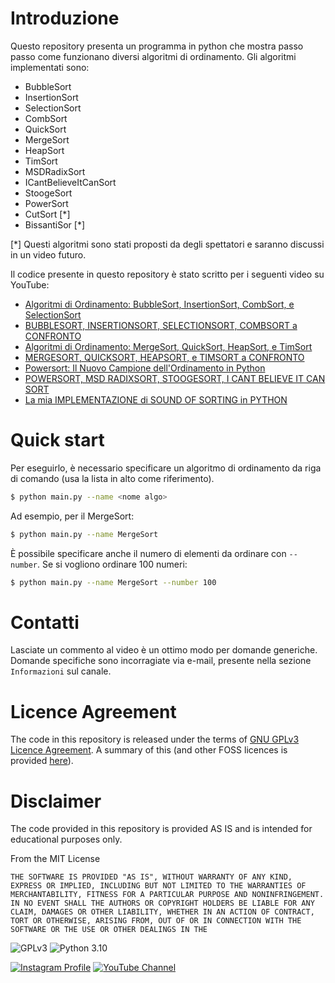 # Introduzione

Questo repository presenta un programma in python che mostra passo passo come funzionano diversi algoritmi di ordinamento. Gli algoritmi implementati sono:

* BubbleSort
* InsertionSort
* SelectionSort
* CombSort
* QuickSort
* MergeSort
* HeapSort
* TimSort
* MSDRadixSort
* ICantBelieveItCanSort
* StoogeSort
* PowerSort
* CutSort [*]
* BissantiSor [*]

[*] Questi algoritmi sono stati proposti da degli spettatori e saranno discussi in un video futuro.

Il codice presente in questo repository è stato scritto per i seguenti video su YouTube:

* [Algoritmi di Ordinamento: BubbleSort, InsertionSort, CombSort, e SelectionSort](https://youtu.be/7sMMidxNZYM)
* [BUBBLESORT, INSERTIONSORT, SELECTIONSORT, COMBSORT a CONFRONTO ](https://youtu.be/d3Hfwm5xdjc)
* [Algoritmi di Ordinamento: MergeSort, QuickSort, HeapSort, e TimSort](https://youtu.be/7sMMidxNZYM)
* [MERGESORT, QUICKSORT, HEAPSORT, e TIMSORT a CONFRONTO](https://youtu.be/F1QPT_wkDc0)
* [Powersort: Il Nuovo Campione dell'Ordinamento in Python](https://youtu.be/GxumFZdDVfI)
* [POWERSORT, MSD RADIXSORT, STOOGESORT, I CANT BELIEVE IT CAN SORT](https://youtu.be/GxumFZdDVfI)
* [La mia IMPLEMENTAZIONE di SOUND OF SORTING in PYTHON](https://youtu.be/PoUdczUTrIo)

# Quick start

Per eseguirlo, è necessario specificare un algoritmo di ordinamento da riga di comando (usa la lista in alto come riferimento).

```sh
$ python main.py --name <nome algo>
```

Ad esempio, per il MergeSort:

```sh
$ python main.py --name MergeSort
```

È possibile specificare anche il numero di elementi da ordinare con `--number`. Se si vogliono ordinare 100 numeri: 

```sh
$ python main.py --name MergeSort --number 100
```


# Contatti

Lasciate un commento al video è un ottimo modo per domande generiche. Domande specifiche sono incorragiate via e-mail, presente nella sezione `Informazioni` sul canale.

# Licence Agreement

The code in this repository is released under the terms of [GNU GPLv3 Licence Agreement](https://www.gnu.org/licenses/gpl-3.0.html). A summary of this (and other FOSS licences is provided [here](https://en.wikipedia.org/wiki/Comparison_of_free_and_open-source_software_licenses)).

# Disclaimer

The code provided in this repository is provided AS IS and is intended for educational purposes only.

From the MIT License

`THE SOFTWARE IS PROVIDED "AS IS", WITHOUT WARRANTY OF ANY KIND, EXPRESS OR
IMPLIED, INCLUDING BUT NOT LIMITED TO THE WARRANTIES OF MERCHANTABILITY,
FITNESS FOR A PARTICULAR PURPOSE AND NONINFRINGEMENT. IN NO EVENT SHALL THE
AUTHORS OR COPYRIGHT HOLDERS BE LIABLE FOR ANY CLAIM, DAMAGES OR OTHER
LIABILITY, WHETHER IN AN ACTION OF CONTRACT, TORT OR OTHERWISE, ARISING FROM,
OUT OF OR IN CONNECTION WITH THE SOFTWARE OR THE USE OR OTHER DEALINGS IN THE`

![GPLv3](https://img.shields.io/badge/license-GPLv3-brightgreen) ![Python 3.10](https://img.shields.io/badge/python-3.10-blue)

[![Instagram Profile](https://img.shields.io/badge/Instagram-%40valerio__afk-ff69b4)](https://www.instagram.com/valerio_afk/) [![YouTube Channel](https://img.shields.io/badge/YouTube-%40valerio__afk-red)](https://www.youtube.it/@valerio_afk)
